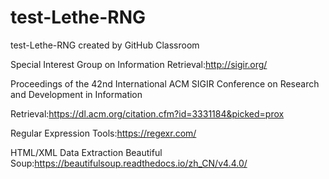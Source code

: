 # test-Lethe-RNG
test-Lethe-RNG created by GitHub Classroom

Special Interest Group on Information Retrieval:http://sigir.org/


Proceedings of the 42nd International ACM SIGIR Conference on Research and Development in Information 


Retrieval:https://dl.acm.org/citation.cfm?id=3331184&picked=prox


Regular Expression Tools:https://regexr.com/


HTML/XML Data Extraction Beautiful Soup:https://beautifulsoup.readthedocs.io/zh_CN/v4.4.0/

